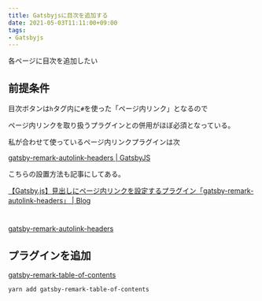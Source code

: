 ```yaml
---
title: Gatsbyjsに目次を追加する
date: 2021-05-03T11:11:00+09:00
tags:
- Gatsbyjs
---
```


各ページに目次を追加したい

## 前提条件

目次ボタンは`h`タグ内に`#`を使った「ページ内リンク」となるので

ページ内リンクを取り扱うプラグインとの併用がほぼ必須となっている。

私が合わせて使っているページ内リンクプラグインは次

[gatsby-remark-autolink-headers | GatsbyJS](https://www.gatsbyjs.org/packages/gatsby-remark-autolink-headers/)

こちらの設置方法も記事にしてある。

[【Gatsby.js】見出しにページ内リンクを設定するプラグイン「gatsby-remark-autolink-headers」 | Blog](https://www.ultra-noob.com/blog/2020-08-14-%E3%80%90Gatsby_js%E3%80%91%E8%A6%8B%E5%87%BA%E3%81%97%E3%81%AB%E3%83%9A%E3%83%BC%E3%82%B8%E5%86%85%E3%83%AA%E3%83%B3%E3%82%AF%E3%82%92%E8%A8%AD%E5%AE%9A%E3%81%99%E3%82%8B%E3%83%97%E3%83%A9%E3%82%B0%E3%82%A4%E3%83%B3%E3%80%8Cgatsby-remark-autolink-headers%E3%80%8D/)

# [](https://www.ultra-noob.com/blog/2020/2020-08-15-%E3%80%90Gatsby_js%E3%80%91%E8%A8%98%E4%BA%8B%E3%81%AB%E3%80%8C%E7%9B%AE%E6%AC%A1%E3%80%8D%E3%82%92%E8%BF%BD%E5%8A%A0%E3%81%99%E3%82%8B%E3%83%97%E3%83%A9%E3%82%B0%E3%82%A4%E3%83%B3%E3%80%8Cgatsby-remark-table-of-contents%E3%80%8D%E3%81%AE%E4%BD%BF%E3%81%84%E6%96%B9/#gatsby-remark-table-of-contents)

[gatsby-remark-autolink-headers](https://www.gatsbyjs.org/packages/gatsby-remark-autolink-headers/)

## プラグインを追加

[gatsby-remark-table-of-contents](https://www.gatsbyjs.com/plugins/gatsby-remark-table-of-contents/)

````sh
yarn add gatsby-remark-table-of-contents
````
